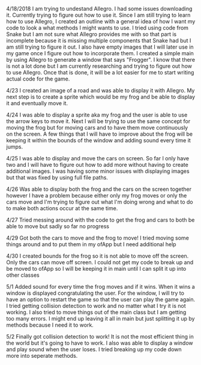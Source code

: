 4/18/2018 I am trying to undestand Allegro. I had some issues downloading it. Currently trying to figure out how to use it.
Since I am still trying to learn how to use Allegro, I created an outline with a general idea of how I want my code to look 
a what methods I might wants to use. I tried using code from Snake but I am not sure what Allegro provides me with so that
part is incomplete because it is missing multiple components that Snake had but I am still trying to figure it out.
I also have empty images that I will later use in my game once I figure out how to incorporate 
them. I created a simple main by using Allegro to generate a window that says "Frogger".
I know that there is not a lot done but I am currently researching and trying to figure out how to use Allegro. Once that is done, 
it will be a lot easier for me to start writing actual code for the game.

4/23 I created an image of a road and was able to display it with Allegro. My next step is to create a sprite which would be my frog and be able to display it and eventually move it.

4/24 I was able to display a sprite aka my frog and the user is able to use the arrow keys to move it. Next I will be trying to use the same concept for moving the frog but for moving cars and to have them move continuously on the screen. A few things that I will have to improve about the frog will be keeping it within the bounds of the window and adding sound every time it jumps.

4/25 I was able to display and move the cars on screen. So far I only have two and I will have to figure out how to add more without having to create additional images. I was having some minor issues with displaying images but that was fixed by using full file paths.

4/26 Was able to display both the frog and the cars on the screen together however I have a problem because either only my frog moves or only the cars move and I'm trying to figure out what I'm doing wrong and what to do to make both actions occur at the same time.

4/27 Tried messing around with the code to get the frog and cars to both be able to move but sadly so far no progress

4/29 Got both the cars to move and the frog to move! I tried moving some things around and to put them in my ofApp but I need additional help

4/30 I created bounds for the frog so it is not able to move off the screen. Only the cars can move off screen. I could not get my code to break up and be moved to ofApp so I will be keeping it in main until I can split it up into other classes

5/1 Added sound for every time the frog moves and if it wins. When it wins a window is displayed congratulating the user. For the window, I will try to have an option to restart the game so that the user can play the game again. I tried getting collision detection to work and no matter what I try it is not working. I also tried to move things out of the main class but I am getting too many errors. I might end up leaving it all in main but just splitting it up by methods because I need it to work. 

5/2 Finally got collision detection to work! It is not the most efficient thing in the world but it's going to have to work. I also was able to display a window and play sound when the user loses. I tried breaking up my code down more into seperate methods. 
